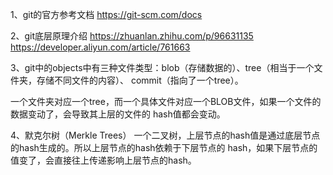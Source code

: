1、git的官方参考文档
https://git-scm.com/docs

2、git底层原理介绍
https://zhuanlan.zhihu.com/p/96631135
https://developer.aliyun.com/article/761663

3、git中的objects中有三种文件类型：blob（存储数据的）、tree（相当于一个文件夹，存储不同文件的内容）、
commit（指向了一个tree）。

一个文件夹对应一个tree，而一个具体文件对应一个BLOB文件，如果一个文件的数据变动了，会导致其上层的文件的
hash值都会变动。

4、默克尔树（Merkle Trees）
一个二叉树，上层节点的hash值是通过底层节点的hash生成的。所以上层节点的hash依赖于下层节点的
hash，如果下层节点的值变了，会直接往上传递影响上层节点的hash。

